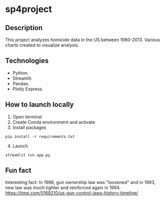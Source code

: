 # sp4project

## Description
This project analyzes homicide data in the US between 1980-2013. Various charts created to visualize analysis. 

## Technologies

- Python.
- Streamlit.
- Pandas.
- Plotly Express.

## How to launch locally

1. Open terminal
2. Create Conda environment and activate
3. Install packages
```
pip install -r requirements.txt
```
4. Launch
```
streamlit run app.py
```
## Fun fact
Interesting fact: In 1986, gun ownership law was "loosened" and in 1993, new law was much tighter and reinforced again in 1994. https://time.com/5169210/us-gun-control-laws-history-timeline/